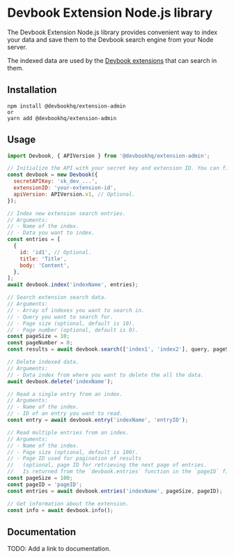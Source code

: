# Devbook Extension Node.js library

The Devbook Extension Node.js library provides convenient way to index your data and save them to the Devbook search engine from your Node server.

The indexed data are used by the [Devbook extensions](https://github.com/DevbookHQ/devbook-extension) that can search in them.

## Installation
```
npm install @devbookhq/extension-admin
or
yarn add @devbookhq/extension-admin
```

## Usage
```js
import Devbook, { APIVersion } from '@devbookhq/extension-admin';

// Initialize the API with your secret key and extension ID. You can find both in the Devbook dashboard.
const devbook = new Devbook({
  secretAPIKey: 'sk_dev_...',
  extensionID: 'your-extension-id',
  apiVersion: APIVersion.v1, // Optional.
});

// Index new extension search entries.
// Arguments:
// - Name of the index.
// - Data you want to index.
const entries = [
  {
    id: 'id1', // Optional.
    title: 'Title',
    body: 'Content',
  },
];
await devbook.index('indexName', entries);

// Search extension search data.
// Arguments:
// - Array of indexes you want to search in.
// - Query you want to search for.
// - Page size (optional, default is 10).
// - Page number (optional, default is 0).
const pageSize = 10;
const pageNumber = 0;
const results = await devbook.search(['index1', 'index2'], query, pageSize, pageNumber);

// Delete indexed data.
// Arguments:
// - Data index from where you want to delete the all the data.
await devbook.delete('indexName');

// Read a single entry from an index.
// Arguments:
// - Name of the index.
// - ID of an entry you want to read.
const entry = await devbook.entry('indexName', 'entryID');

// Read multiple entries from an index.
// Arguments:
// - Name of the index.
// - Page size (optional, default is 100).
// - Page ID used for pagination of results 
//   (optional, page ID for retrieving the next page of entries.
//   Is returned from the `devbook.entries` function in the `pageID` field of the return object.).
const pageSize = 100;
const pageID = 'pageID';
const entries = await devbook.entries('indexName', pageSize, pageID);

// Get information about the extension.
const info = await devbook.info();
```

## Documentation
TODO: Add a link to documentation.
